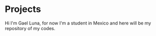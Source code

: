 # Projects
 Hi I'm Gael Luna, for now I'm a student in Mexico and here will be my repository of my codes.
